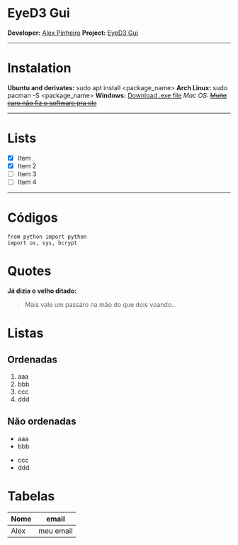 # EyeD3 Gui

[](https://raw.githubusercontent.com/Alexsussa/eyed3-gtk-gui/master/screenshot-eyed-gui.png)
**Developer:** [Alex Pinheiro]()
**Project:** [EyeD3 Gui](https://github.com/Alexsussa/eyed3-gtk-gui)

___
# Instalation

**Ubuntu and derivates:** sudo apt install <package_name>
**Arch Linux:** sudo pacman -S <package_name>
**Windows:** [Download .exe file]()
_Mac OS:_ [~~Muito caro não fiz o software pra ele~~]()
___

# Lists

- [x] Item
- [x] Item 2
- [ ] Item 3
- [ ] Item 4
___

# Códigos

```
from python import python
import os, sys, bcrypt
```

# Quotes

**Já dizia o velho ditado:**
> Mais vale um passáro na mão do que dois voando...

# Listas

## Ordenadas

1. aaa
2. bbb
1. ccc
0. ddd

## Não ordenadas

- aaa
- bbb
* ccc
* ddd

# Tabelas

| Nome | email |
|------|-------|
| Alex | meu email |
